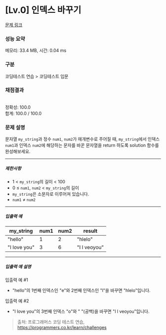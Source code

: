 # [Lv.0] 인덱스 바꾸기

[문제 링크](https://school.programmers.co.kr/learn/courses/30/lessons/120895)

### 성능 요약

메모리: 33.4 MB, 시간: 0.04 ms

### 구분

코딩테스트 연습 > 코딩테스트 입문

### 채점결과

<br/>정확성: 100.0<br/>합계: 100.0 / 100.0

### 문제 설명

<p>문자열 <code>my_string</code>과 정수 <code>num1</code>, <code>num2</code>가 매개변수로 주어질 때, <code>my_string</code>에서 인덱스 <code>num1</code>과 인덱스 <code>num2</code>에 해당하는 문자를 바꾼 문자열을 return 하도록 solution 함수를 완성해보세요.</p>

<hr>

<h5>제한사항</h5>

<ul>
<li>1 &lt; <code>my_string</code>의 길이 &lt; 100</li>
<li>0 ≤ <code>num1</code>, <code>num2</code> &lt; <code>my_string</code>의 길이</li>
<li><code>my_string</code>은 소문자로 이루어져 있습니다.</li>
<li><code>num1</code> ≠ <code>num2</code></li>
</ul>

<hr>

<h5>입출력 예</h5>
<table class="table">
        <thead><tr>
<th>my_string</th>
<th>num1</th>
<th>num2</th>
<th>result</th>
</tr>
</thead>
        <tbody><tr>
<td>"hello"</td>
<td>1</td>
<td>2</td>
<td>"hlelo"</td>
</tr>
<tr>
<td>"I love you"</td>
<td>3</td>
<td>6</td>
<td>"I l veoyou"</td>
</tr>
</tbody>
      </table>
<hr>

<h5>입출력 예 설명</h5>

<p>입출력 예 #1</p>

<ul>
<li>"hello"의 1번째 인덱스인 "e"와 2번째 인덱스인 "l"을 바꾸면 "hlelo"입니다.</li>
</ul>

<p>입출력 예 #2</p>

<ul>
<li>"I love you"의 3번째 인덱스 "o"와 " "(공백)을 바꾸면 "I l veoyou"입니다.</li>
</ul>

> 출처: 프로그래머스 코딩 테스트 연습, https://programmers.co.kr/learn/challenges
